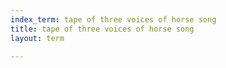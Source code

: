 ```yaml
---
index_term: tape of three voices of horse song
title: tape of three voices of horse song
layout: term

---
```

